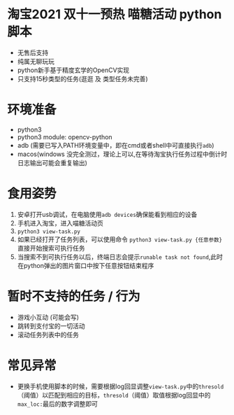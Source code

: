 # 淘宝2021 双十一预热 喵糖活动 python脚本
- 无售后支持
- 纯属无聊玩玩
- python新手基于精度玄学的OpenCV实现
- 只支持15秒类型的任务(逛逛 及 类型任务未完善)

# 环境准备
- python3
- python3 module: opencv-python
- adb (需要已写入PATH环境变量中，即在cmd或者shell中可直接执行`adb`)
- macos(windows 没完全测过，理论上可以,在等待淘宝执行任务过程中倒计时日志输出可能会重复输出)

# 食用姿势
1. 安卓打开usb调试，在电脑使用`adb devices`确保能看到相应的设备
2. 手机进入淘宝，进入喵糖活动页
3. `python3 view-task.py`
4. 如果已经打开了任务列表，可以使用命令 `python3 view-task.py {任意参数}` 直接开始搜索可执行任务
5. 当搜索不到可执行任务以后，终端日志会提示`runable task not found`,此时在python弹出的图片窗口中按下任意按钮结束程序

# 暂时不支持的任务 / 行为
- 游戏小互动 (可能会写)
- 跳转到支付宝的一切活动
- 滚动任务列表中的任务

# 常见异常
- 更换手机使用脚本的时候，需要根据log回显调整`view-task.py`中的`thresold`（阈值）以匹配到相应的目标，`thresold`（阈值）取值根据log回显中的`max_loc:`最后的数字调整即可